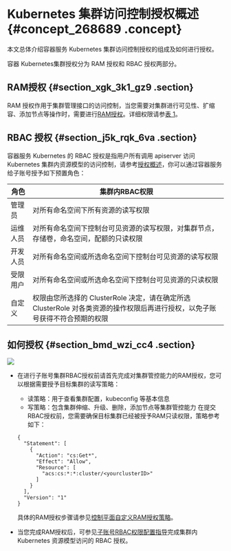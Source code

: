 # Kubernetes 集群访问控制授权概述 {#concept_268689 .concept}

本文总体介绍容器服务 Kubernetes 集群访问控制授权的组成及如何进行授权。

容器 Kubernetes集群授权分为 RAM 授权和 RBAC 授权两部分。

## RAM授权 {#section_xgk_3k1_gz9 .section}

RAM 授权作用于集群管理接口的访问控制，当您需要对集群进行可见性、扩缩容、添加节点等操作时，需要进行[RAM授权](cn.zh-CN/用户指南/Kubernetes集群/授权管理/自定义RAM授权策略.md#)。详细权限请参[表 1](cn.zh-CN/用户指南/Kubernetes集群/授权管理/自定义RAM授权策略.md#table_w5v_xxv_93g)。

## RBAC 授权 {#section_j5k_rqk_6va .section}

容器服务 Kubernetes 的 RBAC 授权是指用户所有调用 apiserver 访问 Kubernetes 集群内资源模型的访问控制，请参考[授权概述](https://kubernetes.io/zh/docs/reference/access-authn-authz/authorization/)，你可以通过容器服务给子账号授予如下预置角色：

|角色|集群内RBAC权限|
|--|---------|
|管理员|对所有命名空间下所有资源的读写权限|
|运维人员|对所有命名空间下控制台可见资源的读写权限，对集群节点，存储卷，命名空间，配额的只读权限|
|开发人员|对所有命名空间或所选命名空间下控制台可见资源的读写权限|
|受限用户|对所有命名空间或所选命名空间下控制台可见资源的只读权限|
|自定义|权限由您所选择的 ClusterRole 决定，请在确定所选 ClusterRole 对各类资源的操作权限后再进行授权，以免子账号获得不符合预期的权限|

## 如何授权 {#section_bmd_wzi_cc4 .section}

![](http://static-aliyun-doc.oss-cn-hangzhou.aliyuncs.com/assets/img/221995/156084909549552_zh-CN.png)

-   在进行子账号集群RBAC授权前请首先完成对集群管控能力的RAM授权，您可以根据需要授予目标集群的读写策略：

    -   读策略：用于查看集群配置，kubeconfig 等基本信息
    -   写策略：包含集群伸缩、升级、删除，添加节点等集群管控能力
    在提交RBAC授权前，您需要确保目标集群已经被授予RAM只读权限，策略参考如下：

    ``` {#codeblock_tjz_rxw_kqm}
    {
      "Statement": [
        {
          "Action": "cs:Get*",
          "Effect": "Allow",
          "Resource": [
            "acs:cs:*:*:cluster/<yourclusterID>"
          ]
        }
      ],
      "Version": "1"
    }
    ```

    具体的RAM授权步骤请参见[控制平面自定义RAM授权策略](cn.zh-CN/用户指南/Kubernetes集群/授权管理/自定义RAM授权策略.md#)。

-   当您完成RAM授权后，可参见[子账号RBAC权限配置指导](cn.zh-CN/用户指南/Kubernetes集群/授权管理/子账号RBAC权限配置指导.md#)完成集群内 Kubernetes 资源模型访问的 RBAC 授权。

